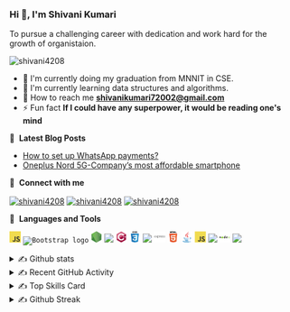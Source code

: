### Hi 👋, I'm Shivani Kumari 

To pursue a challenging career with dedication and work hard for the growth of organistaion.
<p align="left"> <img src="https://komarev.com/ghpvc/?username=shivani4208&label=Profile%20views&color=0e75b6&style=flat" alt="shivani4208" /> </p>

- 🎯 I'm currently doing my graduation from MNNIT in CSE.
- 📝 I'm currently learning data structures and algorithms.
- 📧 How to reach me **shivanikumari72002@gmail.com**
- ⚡ Fun fact **If I could have any superpower, it would be reading one's mind**


📕 &nbsp;**Latest Blog Posts**
<!-- BLOG-POST-LIST:START -->
- [How to set up WhatsApp payments?](https://techtrekker.in/how-to-set-up-whatsapp-payments/)
- [Oneplus Nord 5G-Company’s most affordable smartphone](https://techtrekker.in/oneplus-nord-5g-companys-most-affordable-smartphone/)
<!-- BLOG-POST-LIST:END -->

🔗 &nbsp;**Connect with me**

<a href="https://dev.to/shivani4208" target="blank"><img align="center" src="https://raw.githubusercontent.com/rahuldkjain/github-profile-readme-generator/master/src/images/icons/Social/devto.svg" alt="shivani4208" height="30" width="40" /></a>
<a href="https://linkedin.com/in/shivani4208" target="blank"><img align="center" src="https://raw.githubusercontent.com/rahuldkjain/github-profile-readme-generator/master/src/images/icons/Social/linked-in-alt.svg" alt="shivani4208" height="30" width="40" /></a>
 <a href="https://auth.geeksforgeeks.org/user/shivani4208" target="blank"><img align="center" src="https://raw.githubusercontent.com/rahuldkjain/github-profile-readme-generator/master/src/images/icons/Social/geeks-for-geeks.svg" alt="shivani4208" height="30" width="40" /></a>
 
🔗 &nbsp;**Languages and Tools**

<code><img height="20" src="https://raw.githubusercontent.com/github/explore/80688e429a7d4ef2fca1e82350fe8e3517d3494d/topics/javascript/javascript.png"></code>
<code><img src="https://v5.getbootstrap.com/docs/5.0/assets/brand/bootstrap-logo-shadow.png" alt="Bootstrap logo" width="25" height="20"></code>
<code><img height="20" src="https://raw.githubusercontent.com/github/explore/80688e429a7d4ef2fca1e82350fe8e3517d3494d/topics/nodejs/nodejs.png"></code>
<code><img height="20"  src="https://webassets.mongodb.com/_com_assets/cms/MongoDB_Logo_FullColorBlack_RGB-4td3yuxzjs.png"></code>
<code><img height="20"  src="https://raw.githubusercontent.com/devicons/devicon/master/icons/cplusplus/cplusplus-original.svg"></code>
<code><img height="20"  src="https://raw.githubusercontent.com/devicons/devicon/master/icons/css3/css3-original-wordmark.svg"></code>
<code><img height="20"  src="https://www.vectorlogo.zone/logos/dartlang/dartlang-icon.svg"></code>
<code><img height="20"  src="https://raw.githubusercontent.com/devicons/devicon/master/icons/express/express-original-wordmark.svg"></code>
<code><img height="20"  src="https://raw.githubusercontent.com/devicons/devicon/master/icons/html5/html5-original-wordmark.svg"></code>
<code><img height="20"  src="https://raw.githubusercontent.com/devicons/devicon/master/icons/java/java-original.svg"></code>
<code><img height="20"  src="https://raw.githubusercontent.com/devicons/devicon/master/icons/javascript/javascript-original.svg"></code>
<code><img height="20"  src="https://cdn.worldvectorlogo.com/logos/pug.svg"></code>
<code><img height="20"  src="https://raw.githubusercontent.com/devicons/devicon/master/icons/nodejs/nodejs-original-wordmark.svg"></code>
<code><img height="20"  src="https://raw.githubusercontent.com/devicons/devicon/master/icons/react/react-original-wordmark.sv"></code>

<details>
  <summary>✍ Github stats</summary>
  <p><img align="center" src="https://github-readme-stats.vercel.app/api?username=shivani4208&show_icons=true&locale=en&theme=radical" alt="shivani4208" /></p>
</details>

<details>
  <summary>✍ Recent GitHub Activity</summary>
  
<!--START_SECTION:activity-->
1. 🎉 Merged PR [#26](https://github.com/ContriHUB/Concise/pull/26) in [ContriHUB/Concise](https://github.com/ContriHUB/Concise)
2. 🎉 Merged PR [#51](https://github.com/ContriHUB/LeetSolve/pull/51) in [ContriHUB/LeetSolve](https://github.com/ContriHUB/LeetSolve)
3. 🎉 Merged PR [#36](https://github.com/ContriHUB/Gif-It/pull/36) in [ContriHUB/Gif-It](https://github.com/ContriHUB/Gif-It)
<!--END_SECTION:activity-->
</details>

<details>
  <summary>✍ Top Skills Card</summary>
  <p><img align="center" src="https://github-readme-stats.vercel.app/api/top-langs?username=shivani4208&show_icons=true&locale=en&layout=compact" alt="shivani4208" /></p>
</details>

<details>
  <summary>✍ Github Streak</summary>
  <p><img align="left" src="https://github-readme-streak-stats.herokuapp.com/?user=shivani4208&" alt="shivani4208" /></p>
</details>

